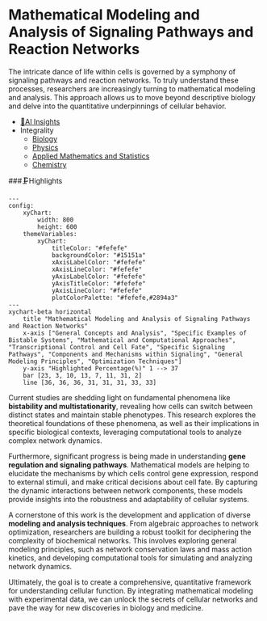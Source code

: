 # Mathematical Modeling and Analysis of Signaling Pathways and Reaction Networks
The intricate dance of life within cells is governed by a symphony of signaling pathways and reaction networks. To truly understand these processes, researchers are increasingly turning to mathematical modeling and analysis. This approach allows us to move beyond descriptive biology and delve into the quantitative underpinnings of cellular behavior.
- [🧠AI Insights](https://viadean.notion.site/Mathematical-Modeling-and-Analysis-of-Signaling-Pathways-and-Reaction-Networks-1631ae7b9a3280108ce4e9f182eb0d93?pvs=4)
- Integrality
  - [Biology](https://viadean.notion.site/Biology-1a61ae7b9a3280d28f87f3cf031ab3aa?pvs=4)
  - [Physics](https://viadean.notion.site/Physics-1a51ae7b9a3280799b42fe620aa30907?pvs=4)
  - [Applied Mathematics and Statistics](https://viadean.notion.site/Applied-Mathematics-and-Statistics-1a51ae7b9a328089b257dfc0888d4fd5?pvs=4)
  - [Chemistry](https://viadean.notion.site/Chemistry-1a61ae7b9a3280619be3f06292d23a9f?pvs=4)

###🗜️Highlights
```mermaid
---
config:
    xyChart:
        width: 800
        height: 600
    themeVariables:
        xyChart:
            titleColor: "#fefefe"
            backgroundColor: "#15151a"
            xAxisLabelColor: "#fefefe"
            xAxisLineColor: "#fefefe"
            yAxisLabelColor: "#fefefe"
            yAxisTitleColor: "#fefefe"
            yAxisLineColor: "#fefefe"
            plotColorPalette: "#fefefe,#2894a3"
---
xychart-beta horizontal
    title "Mathematical Modeling and Analysis of Signaling Pathways and Reaction Networks"
    x-axis ["General Concepts and Analysis", "Specific Examples of Bistable Systems", "Mathematical and Computational Approaches", "Transcriptional Control and Cell Fate", "Specific Signaling Pathways", "Components and Mechanisms within Signaling", "General Modeling Principles", "Optimization Techniques"]
    y-axis "Highlighted Percentage(%)" 1 --> 37
    bar [23, 3, 10, 13, 7, 11, 31, 2]
    line [36, 36, 36, 31, 31, 31, 33, 33]
```
Current studies are shedding light on fundamental phenomena like **bistability and multistationarity**, revealing how cells can switch between distinct states and maintain stable phenotypes. This research explores the theoretical foundations of these phenomena, as well as their implications in specific biological contexts, leveraging computational tools to analyze complex network dynamics.

Furthermore, significant progress is being made in understanding **gene regulation and signaling pathways**. Mathematical models are helping to elucidate the mechanisms by which cells control gene expression, respond to external stimuli, and make critical decisions about cell fate. By capturing the dynamic interactions between network components, these models provide insights into the robustness and adaptability of cellular systems.

A cornerstone of this work is the development and application of diverse **modeling and analysis techniques**. From algebraic approaches to network optimization, researchers are building a robust toolkit for deciphering the complexity of biochemical networks. This involves exploring general modeling principles, such as network conservation laws and mass action kinetics, and developing computational tools for simulating and analyzing network dynamics.

Ultimately, the goal is to create a comprehensive, quantitative framework for understanding cellular function. By integrating mathematical modeling with experimental data, we can unlock the secrets of cellular networks and pave the way for new discoveries in biology and medicine.
